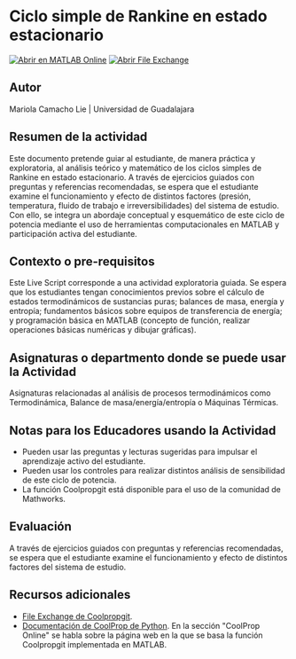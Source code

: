 # Ciclo simple de Rankine en estado estacionario

[![Abrir en MATLAB Online](https://www.mathworks.com/images/responsive/global/open-in-matlab-online.svg)](https://matlab.mathworks.com/open/github/v1?repo=IMClick-Project/Taller-Virtual-para-Educadores-de-MATLAB-2025)
[![Abrir File Exchange](https://custom-icon-badges.demolab.com/badge/%20-File%20Exchange-blue.svg?logo=fileexchanger)]()

## Autor
Mariola Camacho Lie | Universidad de Guadalajara

## Resumen de la actividad
Este documento pretende guiar al estudiante, de manera práctica y exploratoria, al análisis teórico y matemático de los ciclos simples de Rankine en estado estacionario. A través de ejercicios guiados con preguntas y referencias recomendadas, se espera que el estudiante examine el funcionamiento y efecto de distintos factores (presión, temperatura, fluido de trabajo e irreversibilidades) del sistema de estudio. Con ello, se integra un abordaje conceptual y esquemático de este ciclo de potencia mediante el uso de herramientas computacionales en MATLAB y participación activa del estudiante. 

## Contexto o pre-requisitos
Este Live Script corresponde a una actividad exploratoria guiada. Se espera que los estudiantes tengan conocimientos previos sobre el cálculo de estados termodinámicos de sustancias puras; balances de masa, energía y entropía; fundamentos básicos sobre equipos de transferencia de energía; y programación básica en MATLAB (concepto de función, realizar operaciones básicas numéricas y dibujar gráficas).

## Asignaturas o departmento donde se puede usar la Actividad
Asignaturas relacionadas al análisis de procesos termodinámicos como Termodinámica, Balance de masa/energía/entropía o Máquinas Térmicas.

## Notas para los Educadores usando la Actividad
* Pueden usar las preguntas y lecturas sugeridas para impulsar el aprendizaje activo del estudiante.
* Pueden usar los controles para realizar distintos análisis de sensibilidad de este ciclo de potencia.
* La función Coolpropgit está disponible para el uso de la comunidad de Mathworks.

## Evaluación
A través de ejercicios guiados con preguntas y referencias recomendadas, se espera que el estudiante examine el funcionamiento y efecto de distintos factores del sistema de estudio.

## Recursos adicionales
* [File Exchange de Coolpropgit](https://www.mathworks.com/matlabcentral/fileexchange/181884-coolpropgit).
* [Documentación de CoolProp de Python](https://coolprop.org/contents.html). En la sección "CoolProp Online" se habla sobre la página web en la que se basa la función Coolpropgit implementada en MATLAB.
